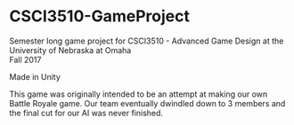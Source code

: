 # CSCI3510-GameProject
Semester long game project for CSCI3510 - Advanced Game Design at the University of Nebraska at Omaha  
Fall 2017  
  
Made in Unity  
  
This game was originally intended to be an attempt at making our own Battle Royale game. Our team eventually dwindled down to 3 members and the final cut for our AI was never finished. 
